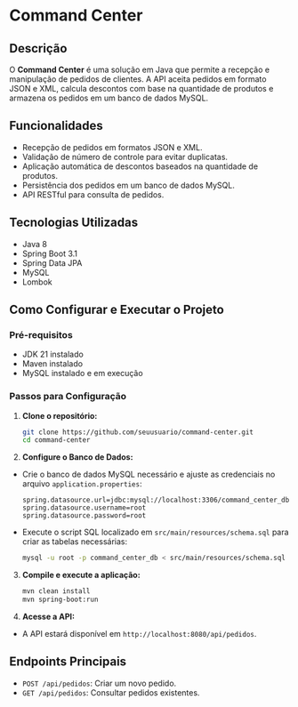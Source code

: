 # Command Center

## Descrição

O **Command Center** é uma solução em Java que permite a recepção e manipulação de pedidos de clientes. A API aceita pedidos em formato JSON e XML, calcula descontos com base na quantidade de produtos e armazena os pedidos em um banco de dados MySQL.

## Funcionalidades

- Recepção de pedidos em formatos JSON e XML.
- Validação de número de controle para evitar duplicatas.
- Aplicação automática de descontos baseados na quantidade de produtos.
- Persistência dos pedidos em um banco de dados MySQL.
- API RESTful para consulta de pedidos.

## Tecnologias Utilizadas

- Java 8
- Spring Boot 3.1
- Spring Data JPA
- MySQL
- Lombok

## Como Configurar e Executar o Projeto

### Pré-requisitos

- JDK 21 instalado
- Maven instalado
- MySQL instalado e em execução

### Passos para Configuração

1. **Clone o repositório:**
    ```bash
    git clone https://github.com/seuusuario/command-center.git
    cd command-center
    ```

2. **Configure o Banco de Dados:**

  - Crie o banco de dados MySQL necessário e ajuste as credenciais no arquivo `application.properties`:
    ```properties
    spring.datasource.url=jdbc:mysql://localhost:3306/command_center_db
    spring.datasource.username=root
    spring.datasource.password=root
    ```

  - Execute o script SQL localizado em `src/main/resources/schema.sql` para criar as tabelas necessárias:
    ```bash
    mysql -u root -p command_center_db < src/main/resources/schema.sql
    ```

3. **Compile e execute a aplicação:**
    ```bash
    mvn clean install
    mvn spring-boot:run
    ```

4. **Acesse a API:**
  - A API estará disponível em `http://localhost:8080/api/pedidos`.

## Endpoints Principais

- `POST /api/pedidos`: Criar um novo pedido.
- `GET /api/pedidos`: Consultar pedidos existentes.
